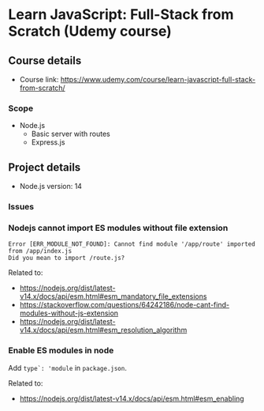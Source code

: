 # Learn JavaScript: Full-Stack from Scratch (Udemy course)

## Course details

- Course link: <https://www.udemy.com/course/learn-javascript-full-stack-from-scratch/>

### Scope

- Node.js
  - Basic server with routes
  - Express.js

## Project details

- Node.js version: 14

### Issues

### Nodejs cannot import ES modules without file extension

```
Error [ERR_MODULE_NOT_FOUND]: Cannot find module '/app/route' imported from /app/index.js
Did you mean to import /route.js?
```

Related to:
- <https://nodejs.org/dist/latest-v14.x/docs/api/esm.html#esm_mandatory_file_extensions>
- <https://stackoverflow.com/questions/64242186/node-cant-find-modules-without-js-extension>
- <https://nodejs.org/dist/latest-v14.x/docs/api/esm.html#esm_resolution_algorithm>

### Enable ES modules in node

Add ``type`: 'module`` in `package.json`.

Related to:
- <https://nodejs.org/dist/latest-v14.x/docs/api/esm.html#esm_enabling>
